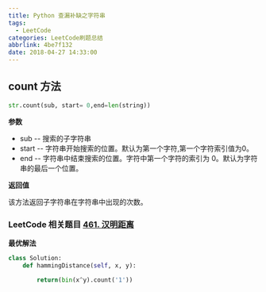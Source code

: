 ```yaml
---
title: Python 查漏补缺之字符串
tags:
  - LeetCode
categories: LeetCode刷题总结
abbrlink: 4be7f132
date: 2018-04-27 14:33:00
---
```


## count 方法

```python
str.count(sub, start= 0,end=len(string))
```

**参数**

- sub -- 搜索的子字符串
- start -- 字符串开始搜索的位置。默认为第一个字符,第一个字符索引值为0。
- end -- 字符串中结束搜索的位置。字符中第一个字符的索引为 0。默认为字符串的最后一个位置。

**返回值**

该方法返回子字符串在字符串中出现的次数。



### LeetCode 相关题目 [461. 汉明距离](https://leetcode-cn.com/problems/hamming-distance/description/)

**最优解法**

```python
class Solution:
    def hammingDistance(self, x, y):

        return(bin(x^y).count('1'))
```